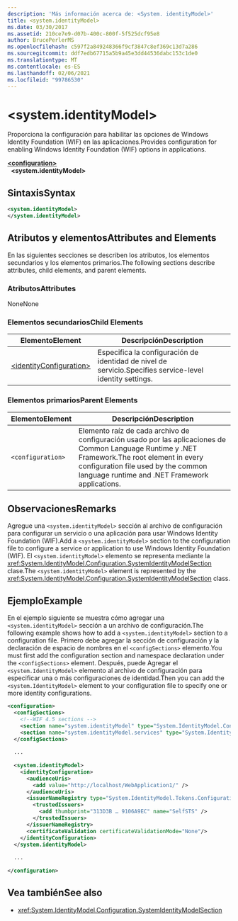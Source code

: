 ```yaml
---
description: 'Más información acerca de: <System. identityModel>'
title: <system.identityModel>
ms.date: 03/30/2017
ms.assetid: 210ce7e9-d07b-400c-800f-5f525dcf95e8
author: BrucePerlerMS
ms.openlocfilehash: c597f2a849248366f9cf3847c8ef369c13d7a286
ms.sourcegitcommit: ddf7edb67715a5b9a45e3dd44536dabc153c1de0
ms.translationtype: MT
ms.contentlocale: es-ES
ms.lasthandoff: 02/06/2021
ms.locfileid: "99786530"
---
```

# \<system.identityModel>

<span data-ttu-id="214da-103">Proporciona la configuración para habilitar las opciones de Windows Identity Foundation (WIF) en las aplicaciones.</span><span class="sxs-lookup"><span data-stu-id="214da-103">Provides configuration for enabling Windows Identity Foundation (WIF) options in applications.</span></span>  
  
[**\<configuration>**](../configuration-element.md)\
&nbsp;&nbsp;**\<system.identityModel>**  
  
## <a name="syntax"></a><span data-ttu-id="214da-104">Sintaxis</span><span class="sxs-lookup"><span data-stu-id="214da-104">Syntax</span></span>  
  
```xml  
<system.identityModel>  
</system.identityModel>  
```  
  
## <a name="attributes-and-elements"></a><span data-ttu-id="214da-105">Atributos y elementos</span><span class="sxs-lookup"><span data-stu-id="214da-105">Attributes and Elements</span></span>  

 <span data-ttu-id="214da-106">En las siguientes secciones se describen los atributos, los elementos secundarios y los elementos primarios.</span><span class="sxs-lookup"><span data-stu-id="214da-106">The following sections describe attributes, child elements, and parent elements.</span></span>  
  
### <a name="attributes"></a><span data-ttu-id="214da-107">Atributos</span><span class="sxs-lookup"><span data-stu-id="214da-107">Attributes</span></span>  

 <span data-ttu-id="214da-108">None</span><span class="sxs-lookup"><span data-stu-id="214da-108">None</span></span>  
  
### <a name="child-elements"></a><span data-ttu-id="214da-109">Elementos secundarios</span><span class="sxs-lookup"><span data-stu-id="214da-109">Child Elements</span></span>  
  
|<span data-ttu-id="214da-110">Elemento</span><span class="sxs-lookup"><span data-stu-id="214da-110">Element</span></span>|<span data-ttu-id="214da-111">Descripción</span><span class="sxs-lookup"><span data-stu-id="214da-111">Description</span></span>|  
|-------------|-----------------|  
|[\<identityConfiguration>](identityconfiguration.md)|<span data-ttu-id="214da-112">Especifica la configuración de identidad de nivel de servicio.</span><span class="sxs-lookup"><span data-stu-id="214da-112">Specifies service-level identity settings.</span></span>|  
  
### <a name="parent-elements"></a><span data-ttu-id="214da-113">Elementos primarios</span><span class="sxs-lookup"><span data-stu-id="214da-113">Parent Elements</span></span>  
  
|<span data-ttu-id="214da-114">Elemento</span><span class="sxs-lookup"><span data-stu-id="214da-114">Element</span></span>|<span data-ttu-id="214da-115">Descripción</span><span class="sxs-lookup"><span data-stu-id="214da-115">Description</span></span>|  
|-------------|-----------------|  
|`<configuration>`|<span data-ttu-id="214da-116">Elemento raíz de cada archivo de configuración usado por las aplicaciones de Common Language Runtime y .NET Framework.</span><span class="sxs-lookup"><span data-stu-id="214da-116">The root element in every configuration file used by the common language runtime and .NET Framework applications.</span></span>|  
  
## <a name="remarks"></a><span data-ttu-id="214da-117">Observaciones</span><span class="sxs-lookup"><span data-stu-id="214da-117">Remarks</span></span>  

 <span data-ttu-id="214da-118">Agregue una `<system.identityModel>` sección al archivo de configuración para configurar un servicio o una aplicación para usar Windows Identity Foundation (WIF).</span><span class="sxs-lookup"><span data-stu-id="214da-118">Add a `<system.identityModel>` section to the configuration file to configure a service or application to use Windows Identity Foundation (WIF).</span></span> <span data-ttu-id="214da-119">El `<system.identityModel>` elemento se representa mediante la <xref:System.IdentityModel.Configuration.SystemIdentityModelSection> clase.</span><span class="sxs-lookup"><span data-stu-id="214da-119">The `<system.identityModel>` element is represented by the <xref:System.IdentityModel.Configuration.SystemIdentityModelSection> class.</span></span>  
  
## <a name="example"></a><span data-ttu-id="214da-120">Ejemplo</span><span class="sxs-lookup"><span data-stu-id="214da-120">Example</span></span>  

 <span data-ttu-id="214da-121">En el ejemplo siguiente se muestra cómo agregar una `<system.identityModel>` sección a un archivo de configuración.</span><span class="sxs-lookup"><span data-stu-id="214da-121">The following example shows how to add a `<system.identityModel>` section to a configuration file.</span></span> <span data-ttu-id="214da-122">Primero debe agregar la sección de configuración y la declaración de espacio de nombres en el `<configSections>` elemento.</span><span class="sxs-lookup"><span data-stu-id="214da-122">You must first add the configuration section and namespace declaration under the `<configSections>` element.</span></span> <span data-ttu-id="214da-123">Después, puede Agregar el `<system.IdentityModel>` elemento al archivo de configuración para especificar una o más configuraciones de identidad.</span><span class="sxs-lookup"><span data-stu-id="214da-123">Then you can add the `<system.IdentityModel>` element to your configuration file to specify one or more identity configurations.</span></span>  
  
```xml  
<configuration>  
  <configSections>  
    <!--WIF 4.5 sections -->  
    <section name="system.identityModel" type="System.IdentityModel.Configuration.SystemIdentityModelSection, System.IdentityModel, Version=4.0.0.0, Culture=neutral, PublicKeyToken=B77A5C561934E089"/>  
    <section name="system.identityModel.services" type="System.IdentityModel.Services.Configuration.SystemIdentityModelServicesSection, System.IdentityModel.Services, Version=4.0.0.0, Culture=neutral, PublicKeyToken=B77A5C561934E089"/>  
  </configSections>  
  
  ...  
  
  <system.identityModel>  
    <identityConfiguration>  
      <audienceUris>  
        <add value="http://localhost/WebApplication1/" />  
      </audienceUris>  
      <issuerNameRegistry type="System.IdentityModel.Tokens.ConfigurationBasedIssuerNameRegistry, System.IdentityModel, Version=4.0.0.0, Culture=neutral, PublicKeyToken=B77A5C561934E089">  
        <trustedIssuers>  
          <add thumbprint="313D3B … 9106A9EC" name="SelfSTS" />  
        </trustedIssuers>  
      </issuerNameRegistry>  
      <certificateValidation certificateValidationMode="None"/>  
    </identityConfiguration>  
  </system.identityModel>  
  
  ...  
  
</configuration>  
```  
  
## <a name="see-also"></a><span data-ttu-id="214da-124">Vea también</span><span class="sxs-lookup"><span data-stu-id="214da-124">See also</span></span>

- <xref:System.IdentityModel.Configuration.SystemIdentityModelSection>
